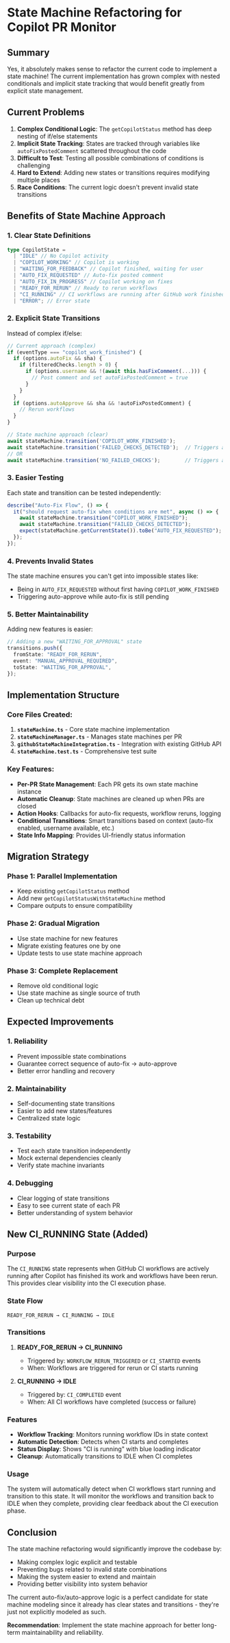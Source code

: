 # State Machine Refactoring for Copilot PR Monitor

## Summary

Yes, it absolutely makes sense to refactor the current code to implement a state machine! The current implementation has grown complex with nested conditionals and implicit state tracking that would benefit greatly from explicit state management.

## Current Problems

1. **Complex Conditional Logic**: The `getCopilotStatus` method has deep nesting of if/else statements
2. **Implicit State Tracking**: States are tracked through variables like `autoFixPostedComment` scattered throughout the code
3. **Difficult to Test**: Testing all possible combinations of conditions is challenging
4. **Hard to Extend**: Adding new states or transitions requires modifying multiple places
5. **Race Conditions**: The current logic doesn't prevent invalid state transitions

## Benefits of State Machine Approach

### 1. **Clear State Definitions**

```typescript
type CopilotState =
  | "IDLE" // No Copilot activity
  | "COPILOT_WORKING" // Copilot is working
  | "WAITING_FOR_FEEDBACK" // Copilot finished, waiting for user
  | "AUTO_FIX_REQUESTED" // Auto-fix posted comment
  | "AUTO_FIX_IN_PROGRESS" // Copilot working on fixes
  | "READY_FOR_RERUN" // Ready to rerun workflows
  | "CI_RUNNING" // CI workflows are running after GitHub work finished
  | "ERROR"; // Error state
```

### 2. **Explicit State Transitions**

Instead of complex if/else:

```typescript
// Current approach (complex)
if (eventType === "copilot_work_finished") {
  if (options.autoFix && sha) {
    if (filteredChecks.length > 0) {
      if (options.username && !(await this.hasFixComment(...))) {
        // Post comment and set autoFixPostedComment = true
      }
    }
  }
  if (options.autoApprove && sha && !autoFixPostedComment) {
    // Rerun workflows
  }
}

// State machine approach (clear)
await stateMachine.transition('COPILOT_WORK_FINISHED');
await stateMachine.transition('FAILED_CHECKS_DETECTED');  // Triggers auto-fix
// OR
await stateMachine.transition('NO_FAILED_CHECKS');        // Triggers auto-approve
```

### 3. **Easier Testing**

Each state and transition can be tested independently:

```typescript
describe("Auto-Fix Flow", () => {
  it("should request auto-fix when conditions are met", async () => {
    await stateMachine.transition("COPILOT_WORK_FINISHED");
    await stateMachine.transition("FAILED_CHECKS_DETECTED");
    expect(stateMachine.getCurrentState()).toBe("AUTO_FIX_REQUESTED");
  });
});
```

### 4. **Prevents Invalid States**

The state machine ensures you can't get into impossible states like:

- Being in `AUTO_FIX_REQUESTED` without first having `COPILOT_WORK_FINISHED`
- Triggering auto-approve while auto-fix is still pending

### 5. **Better Maintainability**

Adding new features is easier:

```typescript
// Adding a new "WAITING_FOR_APPROVAL" state
transitions.push({
  fromState: "READY_FOR_RERUN",
  event: "MANUAL_APPROVAL_REQUIRED",
  toState: "WAITING_FOR_APPROVAL",
});
```

## Implementation Structure

### Core Files Created:

1. **`stateMachine.ts`** - Core state machine implementation
2. **`stateMachineManager.ts`** - Manages state machines per PR
3. **`githubStateMachineIntegration.ts`** - Integration with existing GitHub API
4. **`stateMachine.test.ts`** - Comprehensive test suite

### Key Features:

- **Per-PR State Management**: Each PR gets its own state machine instance
- **Automatic Cleanup**: State machines are cleaned up when PRs are closed
- **Action Hooks**: Callbacks for auto-fix requests, workflow reruns, logging
- **Conditional Transitions**: Smart transitions based on context (auto-fix enabled, username available, etc.)
- **State Info Mapping**: Provides UI-friendly status information

## Migration Strategy

### Phase 1: Parallel Implementation

- Keep existing `getCopilotStatus` method
- Add new `getCopilotStatusWithStateMachine` method
- Compare outputs to ensure compatibility

### Phase 2: Gradual Migration

- Use state machine for new features
- Migrate existing features one by one
- Update tests to use state machine approach

### Phase 3: Complete Replacement

- Remove old conditional logic
- Use state machine as single source of truth
- Clean up technical debt

## Expected Improvements

### 1. **Reliability**

- Prevent impossible state combinations
- Guarantee correct sequence of auto-fix → auto-approve
- Better error handling and recovery

### 2. **Maintainability**

- Self-documenting state transitions
- Easier to add new states/features
- Centralized state logic

### 3. **Testability**

- Test each state transition independently
- Mock external dependencies cleanly
- Verify state machine invariants

### 4. **Debugging**

- Clear logging of state transitions
- Easy to see current state of each PR
- Better understanding of system behavior

## New CI_RUNNING State (Added)

### Purpose

The `CI_RUNNING` state represents when GitHub CI workflows are actively running after Copilot has finished its work and workflows have been rerun. This provides clear visibility into the CI execution phase.

### State Flow

```
READY_FOR_RERUN → CI_RUNNING → IDLE
```

### Transitions

1. **READY_FOR_RERUN → CI_RUNNING**

   - Triggered by: `WORKFLOW_RERUN_TRIGGERED` or `CI_STARTED` events
   - When: Workflows are triggered for rerun or CI starts running

2. **CI_RUNNING → IDLE**
   - Triggered by: `CI_COMPLETED` event
   - When: All CI workflows have completed (success or failure)

### Features

- **Workflow Tracking**: Monitors running workflow IDs in state context
- **Automatic Detection**: Detects when CI starts and completes
- **Status Display**: Shows "CI is running" with blue loading indicator
- **Cleanup**: Automatically transitions to IDLE when CI completes

### Usage

The system will automatically detect when CI workflows start running and transition to this state. It will monitor the workflows and transition back to IDLE when they complete, providing clear feedback about the CI execution phase.

## Conclusion

The state machine refactoring would significantly improve the codebase by:

- Making complex logic explicit and testable
- Preventing bugs related to invalid state combinations
- Making the system easier to extend and maintain
- Providing better visibility into system behavior

The current auto-fix/auto-approve logic is a perfect candidate for state machine modeling since it already has clear states and transitions - they're just not explicitly modeled as such.

**Recommendation**: Implement the state machine approach for better long-term maintainability and reliability.
